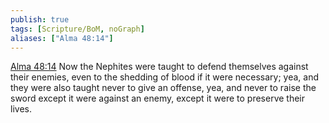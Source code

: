 ```yaml
---
publish: true
tags: [Scripture/BoM, noGraph]
aliases: ["Alma 48:14"]
---
```

[Alma 48:14](https://churchofjesuschrist.org/study/scriptures/bofm/alma/48?lang=eng&id=p14#p14) Now the Nephites were taught to defend themselves against their enemies, even to the shedding of blood if it were necessary; yea, and they were also taught never to give an offense, yea, and never to raise the sword except it were against an enemy, except it were to preserve their lives.
